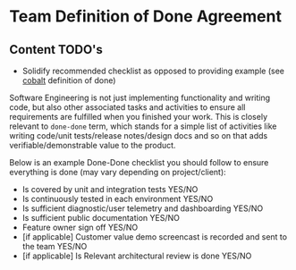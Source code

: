 # Team Definition of Done Agreement

## Content TODO's

- Solidify recommended checklist as opposed to providing example (see [cobalt](https://github.com/microsoft/cobalt/wiki/Definition-of-Done) definition of done)

Software Engineering is not just implementing functionality and writing code, but also other associated tasks and activities to ensure all requirements are fulfilled when you finished your work. This is closely relevant to `done-done` term, which stands for a simple list of activities like writing code/unit tests/release notes/design docs and so on that adds verifiable/demonstrable value to the product.

Below is an example Done-Done checklist you should follow to ensure everything is done (may vary depending on project/client):
* Is covered by unit and integration tests YES/NO
* Is continuously tested in each environment YES/NO
* Is sufficient diagnostic/user telemetry and dashboarding YES/NO
* Is sufficient public documentation YES/NO
* Feature owner sign off YES/NO
* [if applicable] Customer value demo screencast is recorded and sent to the team
YES/NO
* [if applicable] Is Relevant architectural review is done YES/NO
